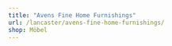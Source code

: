 ```yaml
---
title: "Avens Fine Home Furnishings"
url: /lancaster/avens-fine-home-furnishings/
shop: Möbel
---
```


